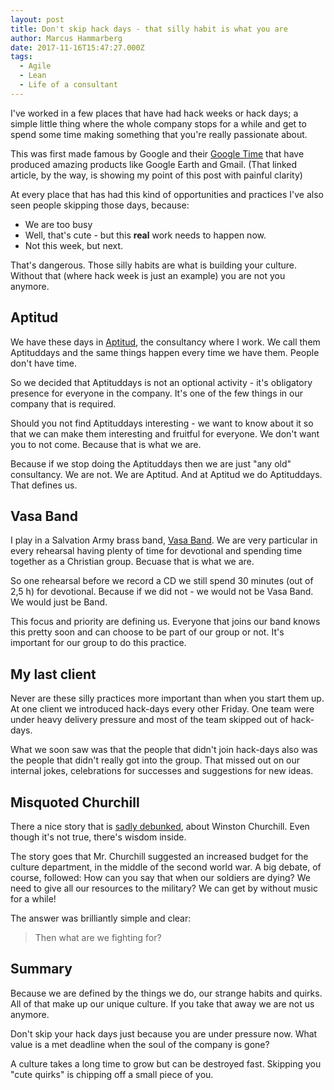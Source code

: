 ```yaml
---
layout: post
title: Don't skip hack days - that silly habit is what you are
author: Marcus Hammarberg
date: 2017-11-16T15:47:27.000Z
tags:
  - Agile
  - Lean
  - Life of a consultant
---
```


I've worked in a few places that have had hack weeks or hack days; a simple little thing where the whole company stops for a while and get to spend some time making something that you're really passionate about.

This was first made famous by Google and their [Google Time](http://www.businessinsider.com/google-20-percent-time-policy-2015-4?r=US&IR=T&IR=T) that have produced amazing products like Google Earth and Gmail. (That linked article, by the way, is showing my point of this post with painful clarity)

At every place that has had this kind of opportunities and practices I've also seen people skipping those days, because:
* We are too busy
* Well, that's cute - but this **real** work needs to happen now.
* Not this week, but next.

That's dangerous. Those silly habits are what is building your culture. Without that (where hack week is just an example) you are not you anymore.

<!-- excerpt-end -->

## Aptitud
We have these days in [Aptitud](http://aptitud.se/), the consultancy where I work. We call them Aptituddays and the same things happen every time we have them. People don't have time.

So we decided that Aptituddays is not an optional activity - it's obligatory presence for everyone in the company. It's one of the few things in our company that is required.

Should you not find Aptituddays interesting - we want to know about it so that we can make them interesting and fruitful for everyone. We don't want you to not come. Because that is what we are.

Because if we stop doing the Aptituddays then we are just "any old" consultancy. We are not. We are Aptitud. And at Aptitud we do Aptituddays. That defines us.

## Vasa Band
I play in a Salvation Army brass band, [Vasa Band](https://www.vasaband.se/). We are very particular in every rehearsal having plenty of time for devotional and spending time together as a Christian group. Becuase that is what we are.

So one rehearsal before we record a CD we still spend 30 minutes (out of 2,5 h) for devotional. Because if we did not - we would not be Vasa Band. We would just be Band.

This focus and priority are defining us. Everyone that joins our band knows this pretty soon and can choose to be part of our group or not. It's important for our group to do this practice.

## My last client
Never are these silly practices more important than when you start them up. At one client we introduced hack-days every other Friday. One team were under heavy delivery pressure and most of the team skipped out of hack-days.

What we soon saw was that the people that didn't join hack-days also was the people that didn't really got into the group. That missed out on our internal jokes, celebrations for successes and suggestions for new ideas.

## Misquoted Churchill
There a nice story that is [sadly debunked](https://www.snopes.com/winston-churchill-on-the-arts/), about Winston Churchill. Even though it's not true, there's wisdom inside.

The story goes that Mr. Churchill suggested an increased budget for the culture department, in the middle of the second world war. A big debate, of course, followed: How can you say that when our soldiers are dying? We need to give all our resources to the military? We can get by without music for a while!

The answer was brilliantly simple and clear:

> Then what are we fighting for?

## Summary
Because we are defined by the things we do, our strange habits and quirks. All of that make up our unique culture. If you take that away we are not us anymore.

Don't skip your hack days just because you are under pressure now. What value is a met deadline when the soul of the company is gone?

A culture takes a long time to grow but can be destroyed fast. Skipping you "cute quirks" is chipping off a small piece of you.

